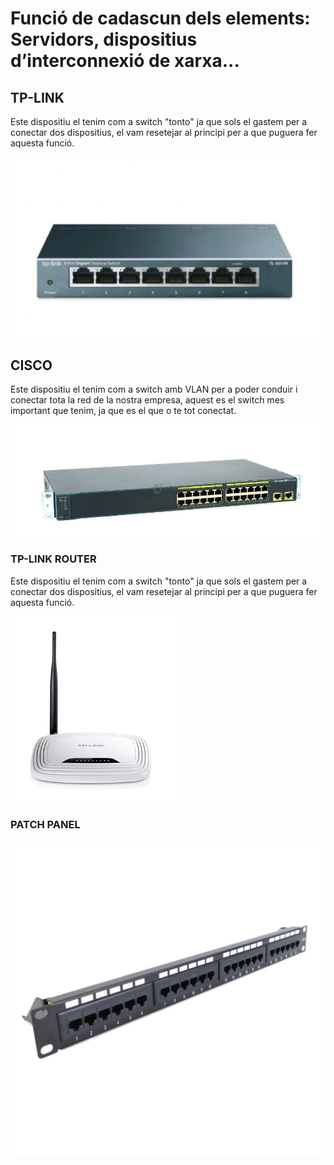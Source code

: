 # Funció de cadascun dels elements: Servidors, dispositius d’interconnexió de xarxa...

## TP-LINK

Este dispositiu el tenim com a switch "tonto" ja que sols el gastem per a conectar dos dispositius, el vam resetejar al principi per a que puguera fer aquesta funció.

![](../img/tplinkswitch.png)


## CISCO

Este dispositiu el tenim com a switch amb VLAN per a poder conduir i conectar tota la red de la nostra empresa, aquest es el switch mes important que tenim, ja que es el que o te tot conectat.

![](../img/cisco.png)

### TP-LINK ROUTER

Este dispositiu el tenim com a switch "tonto" ja que sols el gastem per a conectar dos dispositius, el vam resetejar al principi per a que puguera fer aquesta funció.

![](../img/tplinkrouter.png)


### PATCH PANEL

![](../img/PATCHPANEL.jpg)
